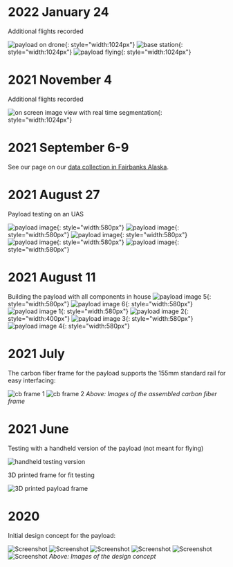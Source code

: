 # 2022 January 24

Additional flights recorded

![payload on drone](img/adapt_202201_b.png){: style="width:1024px"}
![base station](img/adapt_202201_e.png){: style="width:1024px"}
![payload flying](img/adapt_202201_g.png){: style="width:1024px"}

# 2021 November 4

Additional flights recorded

![on screen image view with real time segmentation](img/adapt_202111_flight.png){: style="width:1024px"}

# 2021 September 6-9

See our page on our [data collection in Fairbanks Alaska](sept_2021_collects.md).

# 2021 August 27

Payload testing on an UAS

![payload image](img/uas1.png){: style="width:580px"}
![payload image](img/uas2.png){: style="width:580px"}
![payload image](img/uas3.png){: style="width:580px"}
![payload image](img/uas4.png){: style="width:580px"}
![payload image](img/uas5.png){: style="width:580px"}

# 2021 August 11

Building the payload with all components in house
![payload image 5](img/payload_build5.png){: style="width:580px"}
![payload image 6](img/payload_build6.png){: style="width:580px"}
![payload image 1](img/payload_build1.png){: style="width:580px"}
![payload image 2](img/payload_build2.png){: style="width:400px"}
![payload image 3](img/payload_build3.png){: style="width:580px"}
![payload image 4](img/payload_build4.png){: style="width:580px"}

# 2021 July

The carbon fiber frame for the payload supports the 155mm standard rail for easy interfacing:

![cb frame 1](img/cb2.jpg)
![cb frame 2](img/cb3.jpg)
*Above: Images of the assembled carbon fiber frame*

# 2021 June

Testing with a handheld version of the payload (not meant for flying)

![handheld testing version](img/handheld1.png)

3D printed frame for fit testing

![3D printed payload frame](img/payload_3d_printed.png)

# 2020

Initial design concept for the payload:

![Screenshot](img/rev1a.png)
![Screenshot](img/rev1b.png)
![Screenshot](img/rev1c.png)
![Screenshot](img/rev1d.png)
![Screenshot](img/rev1e.png)
![Screenshot](img/rev1f.png)
*Above: Images of the design concept*
